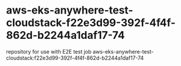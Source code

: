 # aws-eks-anywhere-test-cloudstack-f22e3d99-392f-4f4f-862d-b2244a1daf17-74
repository for use with E2E test job aws-eks-anywhere-test-cloudstack:f22e3d99-392f-4f4f-862d-b2244a1daf17-74
